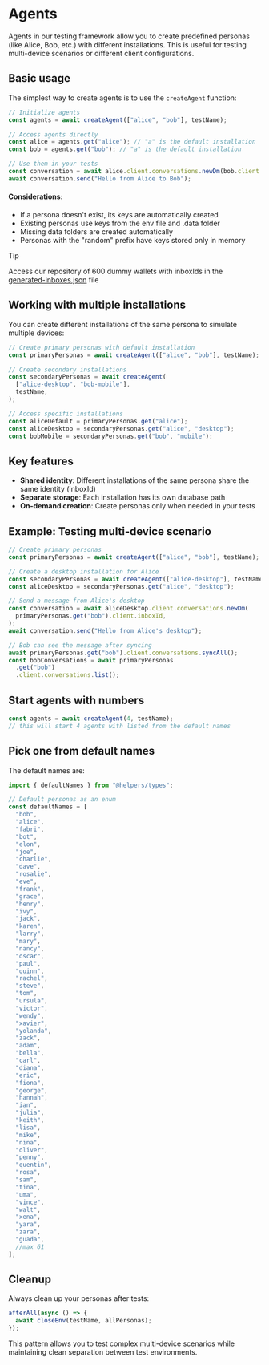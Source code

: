 # Agents

Agents in our testing framework allow you to create predefined personas (like Alice, Bob, etc.) with different installations. This is useful for testing multi-device scenarios or different client configurations.

## Basic usage

The simplest way to create agents is to use the `createAgent` function:

```typescript
// Initialize agents
const agents = await createAgent(["alice", "bob"], testName);

// Access agents directly
const alice = agents.get("alice"); // "a" is the default installation
const bob = agents.get("bob"); // "a" is the default installation

// Use them in your tests
const conversation = await alice.client.conversations.newDm(bob.client.inboxId);
await conversation.send("Hello from Alice to Bob");
```

#### Considerations:

- If a persona doesn't exist, its keys are automatically created
- Existing personas use keys from the env file and .data folder
- Missing data folders are created automatically
- Personas with the "random" prefix have keys stored only in memory

> [!TIP]
> Access our repository of 600 dummy wallets with inboxIds in the [generated-inboxes.json](./helpers/generated-inboxes.json) file

## Working with multiple installations

You can create different installations of the same persona to simulate multiple devices:

```typescript
// Create primary personas with default installation
const primaryPersonas = await createAgent(["alice", "bob"], testName);

// Create secondary installations
const secondaryPersonas = await createAgent(
  ["alice-desktop", "bob-mobile"],
  testName,
);

// Access specific installations
const aliceDefault = primaryPersonas.get("alice");
const aliceDesktop = secondaryPersonas.get("alice", "desktop");
const bobMobile = secondaryPersonas.get("bob", "mobile");
```

## Key features

- **Shared identity**: Different installations of the same persona share the same identity (inboxId)
- **Separate storage**: Each installation has its own database path
- **On-demand creation**: Create personas only when needed in your tests

## Example: Testing multi-device scenario

```typescript
// Create primary personas
const primaryPersonas = await createAgent(["alice", "bob"], testName);

// Create a desktop installation for Alice
const secondaryPersonas = await createAgent(["alice-desktop"], testName);
const aliceDesktop = secondaryPersonas.get("alice", "desktop");

// Send a message from Alice's desktop
const conversation = await aliceDesktop.client.conversations.newDm(
  primaryPersonas.get("bob").client.inboxId,
);
await conversation.send("Hello from Alice's desktop");

// Bob can see the message after syncing
await primaryPersonas.get("bob").client.conversations.syncAll();
const bobConversations = await primaryPersonas
  .get("bob")
  .client.conversations.list();
```

## Start agents with numbers

```typescript
const agents = await createAgent(4, testName);
// this will start 4 agents with listed from the default names
```

## Pick one from default names

The default names are:

```typescript
import { defaultNames } from "@helpers/types";
```

```typescript
// Default personas as an enum
const defaultNames = [
  "bob",
  "alice",
  "fabri",
  "bot",
  "elon",
  "joe",
  "charlie",
  "dave",
  "rosalie",
  "eve",
  "frank",
  "grace",
  "henry",
  "ivy",
  "jack",
  "karen",
  "larry",
  "mary",
  "nancy",
  "oscar",
  "paul",
  "quinn",
  "rachel",
  "steve",
  "tom",
  "ursula",
  "victor",
  "wendy",
  "xavier",
  "yolanda",
  "zack",
  "adam",
  "bella",
  "carl",
  "diana",
  "eric",
  "fiona",
  "george",
  "hannah",
  "ian",
  "julia",
  "keith",
  "lisa",
  "mike",
  "nina",
  "oliver",
  "penny",
  "quentin",
  "rosa",
  "sam",
  "tina",
  "uma",
  "vince",
  "walt",
  "xena",
  "yara",
  "zara",
  "guada",
  //max 61
];
```

## Cleanup

Always clean up your personas after tests:

```typescript
afterAll(async () => {
  await closeEnv(testName, allPersonas);
});
```

This pattern allows you to test complex multi-device scenarios while maintaining clean separation between test environments.
